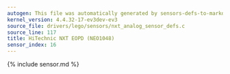 ```yaml
---
autogen: This file was automatically generated by sensors-defs-to-markdown.py
kernel_version: 4.4.32-17-ev3dev-ev3
source_file: drivers/lego/sensors/nxt_analog_sensor_defs.c
source_line: 117
title: HiTechnic NXT EOPD (NEO1048)
sensor_index: 16
---
```


{% include sensor.md %}
